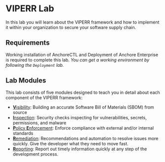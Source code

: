 # VIPERR Lab
In this lab you will learn about the VIPERR framework and how to implement it within your organization to secure your software supply chain.

## Requirements
Working installation of AnchoreCTL and Deployment of Anchore Enterprise is required to complete this lab. 
_You can get a working environment by following the `Deployment` lab._

## Lab Modules
This lab consists of five modules designed to teach you in detail about each component of the VIPERR framework:

* [**V**isibility](visibility.md): Building an accurate Software Bill of Materials (SBOM) from source
* [**I**nspection](inspection.md): Security checks inspecting for vulnerabilities, secrets, permissions, and malware
* [**P**olicy **E**nforcement](policy-enforcement.md): Enforce compliance with external and/or internal standards
* [**R**emediation](remediation.md): Recommendations and automation to resolve issues more quickly. Give the developer what they need to move fast.
* [**R**eporting](reporting.md): Report out timely information quickly at any step of the development process.